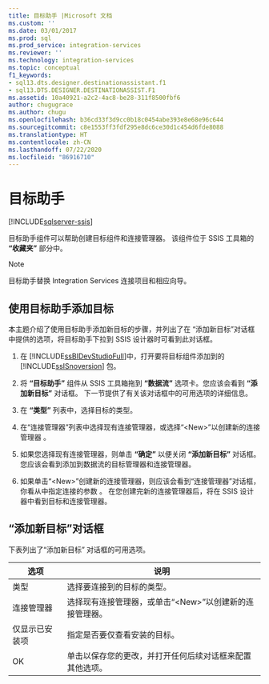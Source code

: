 ```yaml
---
title: 目标助手 |Microsoft 文档
ms.custom: ''
ms.date: 03/01/2017
ms.prod: sql
ms.prod_service: integration-services
ms.reviewer: ''
ms.technology: integration-services
ms.topic: conceptual
f1_keywords:
- sql13.dts.designer.destinationassistant.f1
- sql13.DTS.DESIGNER.DESTINATIONASSIST.F1
ms.assetid: 10a40921-a2c2-4ac8-be28-311f8500fbf6
author: chugugrace
ms.author: chugu
ms.openlocfilehash: b36cd33f3d9cc0b18c0454abe393e8e68e96c644
ms.sourcegitcommit: c8e1553ff3fdf295e8dc6ce30d1c454d6fde8088
ms.translationtype: HT
ms.contentlocale: zh-CN
ms.lasthandoff: 07/22/2020
ms.locfileid: "86916710"
---
```

# <a name="destination-assistant"></a>目标助手

[!INCLUDE[sqlserver-ssis](../../includes/applies-to-version/sqlserver-ssis.md)]


  目标助手组件可以帮助创建目标组件和连接管理器。 该组件位于 SSIS 工具箱的 **“收藏夹”** 部分中。  
  
> [!NOTE]  
>  目标助手替换 Integration Services 连接项目和相应向导。  

## <a name="add-a-destination-with-destination-assistant"></a>使用目标助手添加目标
本主题介绍了使用目标助手添加新目标的步骤，并列出了在  “添加新目标”对话框中提供的选项，将目标助手下拉到 SSIS 设计器时可看到此对话框。  

1.  在 [!INCLUDE[ssBIDevStudioFull](../../includes/ssbidevstudiofull-md.md)]中，打开要将目标组件添加到的 [!INCLUDE[ssISnoversion](../../includes/ssisnoversion-md.md)] 包。  
  
2.  将 **“目标助手”** 组件从 SSIS 工具箱拖到 **“数据流”** 选项卡。您应该会看到 **“添加新目标”** 对话框。 下一节提供了有关该对话框中的可用选项的详细信息。  
  
3.  在 **“类型”** 列表中，选择目标的类型。  
  
4.  在“连接管理器”列表中选择现有连接管理器，或选择“\<New>”以创建新的连接管理器 。  
  
5.  如果您选择现有连接管理器，则单击 **“确定”** 以便关闭 **“添加新目标”** 对话框。 您应该会看到添加到数据流的目标管理器和连接管理器。  
  
6.  如果单击“\<New>”创建新的连接管理器，则应该会看到“连接管理器”对话框，你看从中指定连接的参数 。 在您创建完新的连接管理器后，将在 SSIS 设计器中看到目标和连接管理器。 
  
## <a name="add-new-destination-dialog-box"></a>“添加新目标”对话框
下表列出了“添加新目标”  对话框的可用选项。  
  
|选项|说明|  
|------------|-----------------|  
|类型|选择要连接到的目标的类型。|  
|连接管理器|选择现有连接管理器，或单击“\<New>”以创建新的连接管理器。|  
|仅显示已安装项|指定是否要仅查看安装的目标。|  
|OK|单击以保存您的更改，并打开任何后续对话框来配置其他选项。|  
